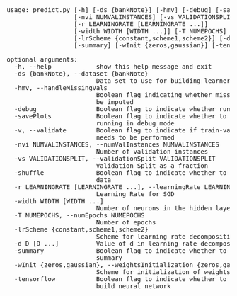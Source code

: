 <pre>
usage: predict.py [-h] [-ds {bankNote}] [-hmv] [-debug] [-savePlots] [-v]
                  [-nvi NUMVALINSTANCES] [-vs VALIDATIONSPLIT] [-shuffle]
                  [-r LEARNINGRATE [LEARNINGRATE ...]]
                  [-width WIDTH [WIDTH ...]] [-T NUMEPOCHS]
                  [-lrScheme {constant,scheme1,scheme2}] [-d D [D ...]]
                  [-summary] [-wInit {zeros,gaussian}] [-tensorflow]

optional arguments:
  -h, --help            show this help message and exit
  -ds {bankNote}, --dataset {bankNote}
                        Data set to use for building learner
  -hmv, --handleMissingVals
                        Boolean flag indicating whether missing values need to
                        be imputed
  -debug                Boolean flag to indicate whether running in debug mode
  -savePlots            Boolean flag to indicate whether to save plots when
                        running in debug mode
  -v, --validate        Boolean flag to indicate if train-validation split
                        needs to be performed
  -nvi NUMVALINSTANCES, --numValInstances NUMVALINSTANCES
                        Number of validation instances
  -vs VALIDATIONSPLIT, --validationSplit VALIDATIONSPLIT
                        Validation Split as a fraction
  -shuffle              Boolean flag to indicate whether to shuffle the train
                        data
  -r LEARNINGRATE [LEARNINGRATE ...], --learningRate LEARNINGRATE [LEARNINGRATE ...]
                        Learning Rate for SGD
  -width WIDTH [WIDTH ...]
                        Number of neurons in the hidden layer
  -T NUMEPOCHS, --numEpochs NUMEPOCHS
                        Number of epochs
  -lrScheme {constant,scheme1,scheme2}
                        Scheme for learning rate decomposition
  -d D [D ...]          Value of d in learning rate decomposition scheme 1
  -summary              Boolean flag to indicate whether to print model
                        summary
  -wInit {zeros,gaussian}, --weightsInitialization {zeros,gaussian}
                        Scheme for initialization of weights
  -tensorflow           Boolean flag to indicate whether to use tensorflow to
                        build neural network
</pre>